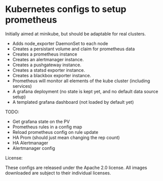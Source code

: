 # Kubernetes configs to setup prometheus

Initially aimed at minikube, but should be adaptable
for real clusters.

- Adds node_exporter DaemonSet to each node
- Creates a persistant volume and claim for prometheus data
- Creates a prometheus instance
- Creates an alertmanager instance.
- Creates a pushgateway instance.
- Creates a statsd exporter instance.
- Creates a blackbox exporter instance.
- Prometheus will monitor all elements of the kube cluster (including
  services)
- A grafana deployment (no state is kept yet, and no default
  data source setup)
- A templated grafana dashboard (not loaded by default yet)

TODO:

- Get grafana state on the PV
- Prometheus rules in a config map
- Reload prometheus config on rule update
- HA Prom (should just mean changing the rep count)
- HA Alertmanager
- Alertmanager config

License:

These configs are released under the Apache 2.0 license. All images
downloaded are subject to their individual licenses.
